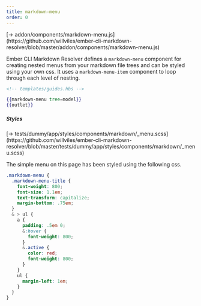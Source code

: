 ```yaml
---
title: markdown-menu
order: 0
---
```


<span class="codelink">
[&rarr; addon/components/markdown-menu.js](https://github.com/willviles/ember-cli-markdown-resolver/blob/master/addon/components/markdown-menu.js)
</span>

Ember CLI Markdown Resolver defines a `markdown-menu` component for creating nested menus from your markdown file trees and can be styled using your own css. It uses a `markdown-menu-item` component to loop through each level of nesting.

```hbs
<!-- templates/guides.hbs -->

{{markdown-menu tree=model}}
{{outlet}}
```

##### Styles

<span class="codelink">
[&rarr; tests/dummy/app/styles/components/markdown/_menu.scss](https://github.com/willviles/ember-cli-markdown-resolver/blob/master/tests/dummy/app/styles/components/markdown/_menu.scss)
</span>

The simple menu on this page has been styled using the following css.

```css
.markdown-menu {
  .markdown-menu-title {
    font-weight: 800;
    font-size: 1.1em;
    text-transform: capitalize;
    margin-bottom: .75em;
  }
  & > ul {
    a {
      padding: .5em 0;
      &:hover {
        font-weight: 800;
      }
      &.active {
        color: red;
        font-weight: 800;
      }
    }
    ul {
      margin-left: 1em;
    }
  }
}

```
